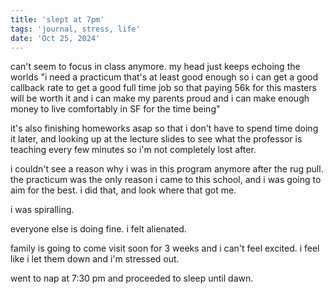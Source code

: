 ```yaml
---
title: 'slept at 7pm'
tags: 'journal, stress, life'
date: 'Oct 25, 2024'
---
```


can't seem to focus in class anymore. my head just keeps echoing the worlds "i need a practicum that's at least good enough so i can get a good callback rate to get a good full time job so that paying 56k for this masters will be worth it and i can make my parents proud and i can make enough money to live comfortably in SF for the time being"

it's also finishing homeworks asap so that i don't have to spend time doing it later, and looking up at the lecture slides to see what the professor is teaching every few minutes so i'm not completely lost after.

i couldn't see a reason why i was in this program anymore after the rug pull. the practicum was the only reason i came to this school, and i was going to aim for the best. i did that, and look where that got me.

i was spiralling.

everyone else is doing fine. i felt alienated.

family is going to come visit soon for 3 weeks and i can't feel excited. i feel like i let them down and i'm stressed out.

went to nap at 7:30 pm and proceeded to sleep until dawn.
